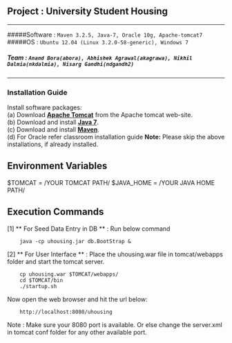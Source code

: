 ## Project : University Student Housing
---
#####Software : `Maven 3.2.5, Java-7, Oracle 10g, Apache-tomcat7`
#####OS : `Ubuntu 12.04 (Linux 3.2.0-58-generic), Windows 7`
##### Team : `Anand Bora(abora), Abhishek Agrawal(akagrawa), Nikhil Dalmia(nkdalmia), Nisarg Gandhi(ndgandh2)`
 ---
### Installation Guide 
Install software packages:  
(a) Download [**Apache Tomcat**](https://tomcat.apache.org/download-70.cgi) from the Apache tomcat web-site.   
(b) Download and install [**Java 7**](http://java.com/en/download/  ).  
(c) Download and install [**Maven**](http://maven.apache.org/download.cgi).  
(d) For Oracle refer classroom installation guide
**Note:** Please skip the above installations, if already installed.  

## Environment Variables

$TOMCAT = /YOUR TOMCAT PATH/
$JAVA_HOME = /YOUR JAVA HOME PATH/

## Execution Commands
[1] ** For Seed Data Entry in DB ** : Run below command
```
    java -cp uhousing.jar db.BootStrap &
```
[2] ** For User Interface ** : Place the uhousing.war file in tomcat/webapps folder and start the tomcat server.

```
    cp uhousing.war $TOMCAT/webapps/
    cd $TOMCAT/bin
    ./startup.sh
```
Now open the web browser and hit the url below:

```
    http://localhost:8080/uhousing
```
Note : Make sure your 8080 port is available. Or else change the server.xml in tomcat conf folder for any other available port.



